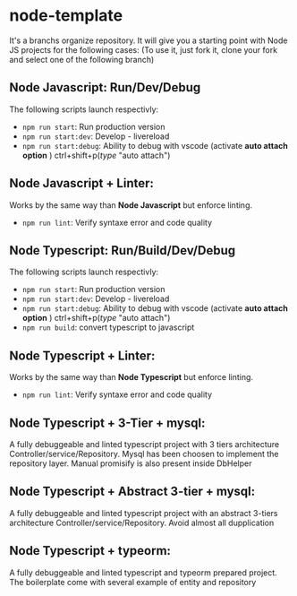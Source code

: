 # node-template
It's a branchs organize repository.
It will give you a starting point with Node JS projects for the following cases:
(To use it, just fork it, clone your fork and select one of the following branch)


## Node Javascript: Run/Dev/Debug

The following scripts launch respectivly: 
- `npm run start`: Run production version
- `npm run start:dev`: Develop - livereload
- `npm run start:debug`: Ability to debug with vscode (activate **auto attach option** ) ctrl+shift+p(_type_ "auto attach")

## Node Javascript + Linter: 

Works by the same way than **Node Javascript** but enforce linting.
- `npm run lint`: Verify syntaxe error and code quality 



## Node Typescript: Run/Build/Dev/Debug

The following scripts launch respectivly: 
- `npm run start`: Run production version
- `npm run start:dev`: Develop - livereload
- `npm run start:debug`: Ability to debug with vscode (activate **auto attach option** ) ctrl+shift+p(_type_ "auto attach")
- `npm run build`: convert typescript to javascript


## Node Typescript + Linter: 

Works by the same way than **Node Typescript** but enforce linting.
- `npm run lint`: Verify syntaxe error and code quality 


## Node Typescript + 3-Tier + mysql: 

A fully debuggeable and linted typescript project with 3 tiers architecture Controller/service/Repository.
Mysql has been choosen to implement the repository layer.
Manual promisify is also present inside DbHelper


## Node Typescript + Abstract 3-tier + mysql: 

A fully debuggeable and linted typescript project with an abstract 3-tiers architecture Controller/service/Repository.
Avoid almost all dupplication


## Node Typescript + typeorm: 

A fully debuggeable and linted typescript and typeorm prepared project. 
The boilerplate come with several example of entity and repository 




